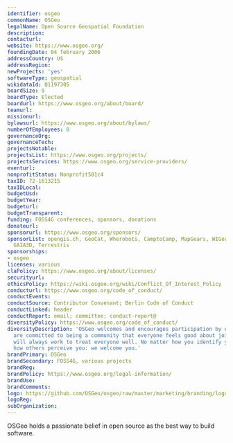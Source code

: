 ```yaml
---
identifier: osgeo
commonName: OSGeo
legalName: Open Source Geospatial Foundation
description:
contacturl:
website: https://www.osgeo.org/
foundingDate: 04 february 2006
addressCountry: US
addressRegion:
newProjects: 'yes'
softwareType: geospatial
wikidataId: Q1197305
boardSize: 9
boardType: Elected
boardurl: https://www.osgeo.org/about/board/
teamurl:
missionurl:
bylawsurl: https://www.osgeo.org/about/bylaws/
numberOfEmployees: 0
governanceOrg:
governanceTech:
projectsNotable:
projectsList: https://www.osgeo.org/projects/
projectsServices: https://www.osgeo.org/service-providers/
eventurl:
nonprofitStatus: Nonprofit501c4
taxID: 72-1613215
taxIDLocal:
budgetUsd:
budgetYear:
budgeturl:
budgetTransparent:
funding: FOSS4G conferences, sponsors, donations
donateurl:
sponsorurl: https://www.osgeo.org/sponsors/
sponsorList: opengis.ch, GeoCat, Wherobots, CamptoCamp, MapGears, WIGeoGIS, WhereGroup,
  GAIA3D, Terrestris
sponsorships:
- osgeo
licenses: various
claPolicy: https://www.osgeo.org/about/licenses/
securityurl:
ethicsPolicy: https://wiki.osgeo.org/wiki/Conflict_Of_Interest_Policy
conducturl: https://www.osgeo.org/code_of_conduct/
conductEvents:
conductSource: Contributor Convenant; Berlin Code of Conduct
conductLinked: header
conductReport: email; committee; conduct-report@
diversityPolicy: https://www.osgeo.org/code_of_conduct/
diversityDescription: 'OSGeo welcomes and encourages participation by everyone. We
  are committed to being a community that everyone feels good about joining, and we
  will always work to treat everyone well. No matter how you identify yourself or
  how others perceive you: we welcome you.'
brandPrimary: OSGeo
brandSecondary: FOSS4G, various projects
brandReg:
brandPolicy: https://www.osgeo.org/legal-information/
brandUse:
brandComments:
logo: https://github.com/OSGeo/osgeo/raw/master/marketing/branding/logo/osgeo-logo-rgb.png
logoReg:
subOrganization:
---
```


OSGeo holds a passionate belief in open source as the best way to build software.
